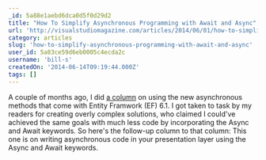 ```yaml
---
_id: 5a88e1aebd6dca0d5f0d29d2
title: "How To Simplify Asynchronous Programming with Await and Async"
url: 'http://visualstudiomagazine.com/articles/2014/06/01/how-to-simplify-asynchronous-programming.aspx'
category: articles
slug: 'how-to-simplify-asynchronous-programming-with-await-and-async'
user_id: 5a83ce59d6eb0005c4ecda2c
username: 'bill-s'
createdOn: '2014-06-14T09:19:44.000Z'
tags: []
---
```


A couple of months ago, I did <a href="http://visualstudiomagazine.com/articles/2014/04/01/async-processing.aspx" target="_blank">a column</a> on using the new asynchronous methods that come with Entity Framwork (EF) 6.1. I got taken to task by my readers for creating overly complex solutions, who claimed I could've achieved the same goals with much less code by incorporating the Async and Await keywords. So here's the follow-up column to that column: This one is on writing asynchronous code in your presentation layer using the Async and Await keywords.
